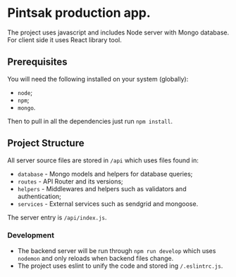 # Pintsak production app.

The project uses javascript and includes Node server with Mongo database. For client side it uses React library tool.

## Prerequisites

You will need the following installed on your system (globally):
* `node`;
* `npm`;
* `mongo`.

Then to pull in all the dependencies just run `npm install`.

## Project Structure

All server source files are stored in `/api` which uses files found in:
* `database` - Mongo models and helpers for database queries;
* `routes` - API Router and its versions;
* `helpers` - Middlewares and helpers such as validators and authentication;
* `services` - External services such as sendgrid and mongoose.

The server entry is `/api/index.js`.

### Development

* The backend server will be run through `npm run develop` which uses `nodemon` and only reloads when backend files change.
* The project uses eslint to unify the code and stored ing `/.eslintrc.js`.
